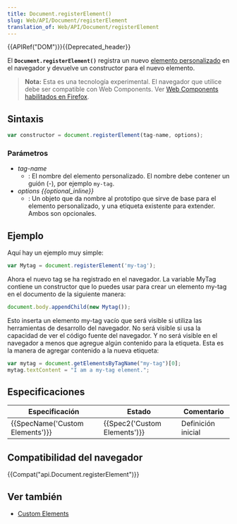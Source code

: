 ```yaml
---
title: Document.registerElement()
slug: Web/API/Document/registerElement
translation_of: Web/API/Document/registerElement
---
```

{{APIRef("DOM")}}{{Deprecated_header}}

El **`Document.registerElement()`** registra un nuevo [elemento personalizado](/es/docs/Web/Web_Components/Custom_Elements) en el navegador y devuelve un constructor para el nuevo elemento.

> **Nota:** Esta es una tecnología experimental. El navegador que utilice debe ser compatible con Web Components. Ver [Web Components habilitados en Firefox](/es/docs/Web/Web_Components#Enabling_Web_Components_in_Firefox).

## Sintaxis

```js
var constructor = document.registerElement(tag-name, options);
```

### Parámetros

- _tag-name_
  - : El nombre del elemento personalizado. El nombre debe contener un guión (-), por ejemplo `my-tag`.
- _options {{optional_inline}}_
  - : Un objeto que da nombre al prototipo que sirve de base para el elemento personalizado, y una etiqueta existente para extender. Ambos son opcionales.

## Ejemplo

Aquí hay un ejemplo muy simple:

```js
var Mytag = document.registerElement('my-tag');
```

Ahora el nuevo tag se ha registrado en el navegador. La variable MyTag contiene un constructor que lo puedes usar para crear un elemento my-tag en el documento de la siguiente manera:

```js
document.body.appendChild(new Mytag());
```

Esto inserta un elemento my-tag vacío que será visible si utiliza las herramientas de desarrollo del navegador. No será visible si usa la capacidad de ver el código fuente del navegador. Y no será visible en el navegador a menos que agregue algún contenido para la etiqueta. Esta es la manera de agregar contenido a la nueva etiqueta:

```js
var mytag = document.getElementsByTagName("my-tag")[0];
mytag.textContent = "I am a my-tag element.";
```

## Especificaciones

| Especificación                           | Estado                               | Comentario         |
| ---------------------------------------- | ------------------------------------ | ------------------ |
| {{SpecName('Custom Elements')}} | {{Spec2('Custom Elements')}} | Definición inicial |

## Compatibilidad del navegador

{{Compat("api.Document.registerElement")}}

## Ver también

- [Custom Elements](/es/docs/Web/Web_Components/Custom_Elements)

